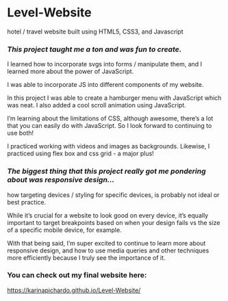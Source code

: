 # Level-Website
hotel / travel website built using HTML5, CSS3, and Javascript

### *This project taught me a ton and was fun to create.*
I learned how to incorporate svgs into forms / manipulate them, and I learned more about the power of JavaScript. 

I  was able to incorporate JS into different components of my website.

In this project I was able to create a hamburger menu with JavaScript which was neat. I also added a cool scroll animation using JavaScript. 

I’m learning about the limitations of CSS, although awesome, there’s a lot that you can easily do with JavaScript. So I look forward to continuing to use both! 

I practiced working with videos and images as backgrounds. Likewise, I practiced using flex box and css grid - a major plus!

### *The biggest thing that this project really got me pondering about was responsive design...*

how targeting devices / styling for specific devices, is probably not ideal or best practice.

While it’s crucial for a website to look good on every device, it’s equally important to target breakpoints based on when your design fails vs the size of a specific mobile device, for example. 

With that being said, I’m super excited to continue to learn more about responsive design, and how to use media queries and other techniques more efficiently because I truly see the importance of it.

### You can check out my final website here:

https://karinapichardo.github.io/Level-Website/

